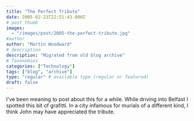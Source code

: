 ```yaml
---
title: "The Perfect Tribute"
date: 2005-02-23T22:51:43.000Z
# post thumb
images:
  - "/images/post/2005-the-perfect-tribute.jpg"
#author
author: "Martin Woodward"
# description
description: "Migrated from old blog archive"
# Taxonomies
categories: ["Technology"]
tags: ["blog", "archive"]
type: "regular" # available type (regular or featured)
draft: false
---
```


[](http://www.woodwardweb.com/images/blog/john_peel_memorial.html)I've been meaning to post about this for a while.  While driving into Belfast I spotted this bit of grafitti.  In a city infamous for murials of a different kind, I think John may have appreciated the tribute.